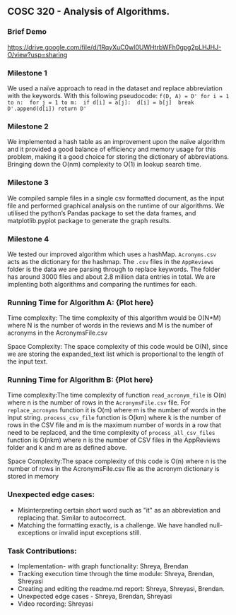 ## COSC 320 - Analysis of Algorithms. 

### Brief Demo
https://drive.google.com/file/d/1RqyXuC0wl0UWHtrbWFh0gpg2pLHJHJ-O/view?usp=sharing

### Milestone 1
We used a naïve approach to read in the dataset and replace abbreviation with the keywords. With this following pseudocode: 
`f(D, A) = D' for i = 1 to n:  for j = 1 to m:  if d[i] = a[j]:  d[i] = b[j]  break  D'.append(d[i]) return D' `

### Milestone 2 
We implemented a hash table as an improvement upon the naïve algorithm and it provided a good balance of efficiency and memory usage for this problem, making it a good choice for storing the dictionary of abbreviations. Bringing down the O(nm) complexity to O(1) in lookup search time.

### Milestone 3
We compiled sample files in a single csv formatted document, as the input file and performed graphical analysis on the runtime of our algorithms. We utilised the python’s Pandas package to set the data frames, and matplotlib.pyplot package to generate the graph results.

### Milestone 4
We tested our improved algorithm which uses a hashMap. `Acronyms.csv` acts as the dictionary for the hashmap. The `.csv` files in the `AppReviews` folder is the data we are parsing through to replace keywords. The folder has around 3000 files and about 2.8 million data entries in total. We are implenting both algorithms and comparing the runtimes for each.

### Running Time for Algorithm A: {Plot here}

Time complexity: The time complexity of this algorithm would be O(N*M) where N is the number of words in the reviews and M is the number of acronyms in the AcronymsFile.csv

Space Complexity: The space complexity of this code would be O(N), since we are storing the expanded_text list which is proportional to the length of the input text.

### Running Time for Algorithm B: {Plot here}


Time complexity:The time complexity of function `read_acronym_file` is O(n) where n is the number of rows in the `AcronymsFile.csv` file. For `replace_acronyms` function it is O(m) where m is the number of words in the input string. `process_csv_file` function is O(km) where k is the number of rows in the CSV file and m is the maximum number of words in a row that need to be replaced, and the time complexity of `process_all_csv_files` function is O(nkm) where n is the number of CSV files in the AppReviews folder and k and m are as defined above.

Space Complexity:The space complexity of this code is O(n) where n is the number of rows in the AcronymsFile.csv file as the acronym dictionary is stored in memory


### Unexpected edge cases: 
- Misinterpreting certain short word such as "it" as an abbreviation and replacing that. Similar to autocorrect.
- Matching the formatting exactly, is a challenge. We have handled null-exceptions or invalid input exceptions still.

### Task Contributions: 
- Implementation- with graph functionality: Shreya, Brendan
- Tracking execution time through the time module: Shreya, Brendan, Shreyasi
- Creating and editing the readme.md report: Shreya, Shreyasi, Brendan.
- Unexpected edge cases - Shreya, Brendan, Shreyasi
- Video recording: Shreyasi
